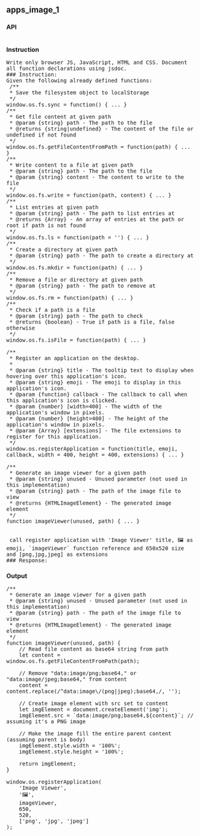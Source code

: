 ## apps_image_1
### API
<pre style='text-wrap: wrap'></pre>
### Instruction
<pre style='text-wrap: wrap'>Write only browser JS, JavaScript, HTML and CSS. Document all function declarations using jsdoc.
### Instruction:
Given the following already defined functions:
 /**
 * Save the filesystem object to localStorage
 */
window.os.fs.sync = function() { ... }
/**
 * Get file content at given path
 * @param {string} path - The path to the file
 * @returns {string|undefined} - The content of the file or undefined if not found
 */
window.os.fs.getFileContentFromPath = function(path) { ... }
/**
 * Write content to a file at given path
 * @param {string} path - The path to the file
 * @param {string} content - The content to write to the file
 */
window.os.fs.write = function(path, content) { ... }
/**
 * List entries at given path
 * @param {string} path - The path to list entries at
 * @returns {Array} - An array of entries at the path or root if path is not found
 */
window.os.fs.ls = function(path = '') { ... }
/**
 * Create a directory at given path
 * @param {string} path - The path to create a directory at
 */
window.os.fs.mkdir = function(path) { ... }
/**
 * Remove a file or directory at given path
 * @param {string} path - The path to remove at
 */
window.os.fs.rm = function(path) { ... }
/**
 * Check if a path is a file
 * @param {string} path - The path to check
 * @returns {boolean} - True if path is a file, false otherwise
 */
window.os.fs.isFile = function(path) { ... }

/**
 * Register an application on the desktop.
 * 
 * @param {string} title - The tooltip text to display when hovering over this application's icon.
 * @param {string} emoji - The emoji to display in this application's icon.
 * @param {function} callback - The callback to call when this application's icon is clicked.
 * @param {number} [width=400] - The width of the application's window in pixels.
 * @param {number} [height=400] - The height of the application's window in pixels.
 * @param {Array<string>} [extensions] - The file extensions to register for this application.
 */
window.os.registerApplication = function(title, emoji, callback, width = 400, height = 400, extensions) { ... }

/**
 * Generate an image viewer for a given path
 * @param {string} unused - Unused parameter (not used in this implementation)
 * @param {string} path - The path of the image file to view
 * @returns {HTMLImageElement} - The generated image element
 */
function imageViewer(unused, path) { ... }


 call register application with 'Image Viewer' title, 🖼️ as emoji, `imageViewer` function reference and 650x520 size and [png,jpg,jpeg] as extensions 
### Response:
</pre>
### Output
<pre style='text-wrap: wrap'>/**
 * Generate an image viewer for a given path
 * @param {string} unused - Unused parameter (not used in this implementation)
 * @param {string} path - The path of the image file to view
 * @returns {HTMLImageElement} - The generated image element
 */
function imageViewer(unused, path) {
    // Read file content as base64 string from path
    let content = window.os.fs.getFileContentFromPath(path);
    
    // Remove "data:image/png;base64," or "data:image/jpeg;base64," from content
    content = content.replace(/^data:image\/(png|jpeg);base64,/, '');
    
    // Create image element with src set to content
    let imgElement = document.createElement('img');
    imgElement.src = `data:image/png;base64,${content}`; // assuming it's a PNG image
    
    // Make the image fill the entire parent content (assuming parent is body)
    imgElement.style.width = '100%';
    imgElement.style.height = '100%';
    
    return imgElement;
}

window.os.registerApplication(
    'Image Viewer', 
    '🖼️', 
    imageViewer, 
    650, 
    520, 
    ['png', 'jpg', 'jpeg']
);

</pre>
